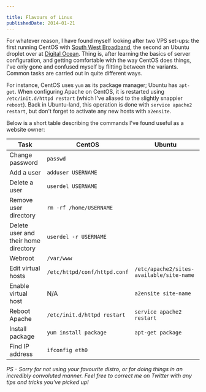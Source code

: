 ```yaml
---

title: Flavours of Linux
publishedDate: 2014-01-21
---
```


For whatever reason, I have found myself looking after two VPS set-ups: the first running CentOS with [South West Broadband](http://swbroadband.co.uk), the second an Ubuntu droplet over at [Digital Ocean](http://digitalocean.com). Thing is, after learning the basics of server configuration, and getting comfortable with the way CentOS does things, I've only gone and confused myself by flitting between the variants. Common tasks are carried out in quite different ways.

For instance, CentOS uses `yum` as its package manager; Ubuntu has `apt-get`. When configuring Apache on CentOS, it is restarted using `/etc/init.d/httpd restart` (which I've aliased to the slightly snappier `reboot`). Back in Ubuntu-land, this operation is done with `service apache2 restart`, but don't forget to activate any new hosts with `a2ensite`.

Below is a short table describing the commands I've found useful as a website owner:

<table>
<thead>
<tr><th>Task</th><th>CentOS</th><th>Ubuntu</th></tr>
</thead>
<tbody>
<tr><td>Change password</td><td colspan="2"><code>passwd</code></td></tr>
<tr><td>Add a user</td><td colspan="2"><code>adduser USERNAME</code></td></tr>
<tr><td>Delete a user</td><td colspan="2"><code>userdel USERNAME</code></td></tr>
<tr><td>Remove user directory</td><td colspan="2"><code>rm -rf /home/USERNAME</code></td></tr>
<tr><td>Delete user and their home directory</td><td colspan="2"><code>userdel -r USERNAME</code></td></tr>
<tr><td>Webroot</td><td colspan="2"><code>/var/www</code></td></tr>
<tr><td>Edit virtual hosts</td><td><code>/etc/httpd/conf/httpd.conf</code></td><td><code>/etc/apache2/sites-available/site-name</code></td></tr>
<tr><td>Enable virtual host</td><td>N/A</td><td><code>a2ensite site-name</code></td></tr>
<tr><td>Reboot Apache</td><td><code>/etc/init.d/httpd restart</code></td><td><code>service apache2 restart</code></td></tr>
<tr><td>Install package</td><td><code>yum install package</code></td><td><code>apt-get package</code></td></tr>
<tr><td>Find IP address</td><td colspan="2"><code>ifconfig eth0</code></td></tr>
</tbody></table>

*PS - Sorry for not using your favourite distro, or for doing things in an incredibly convoluted manner. Feel free to correct me on Twitter with any tips and tricks you've picked up!*
